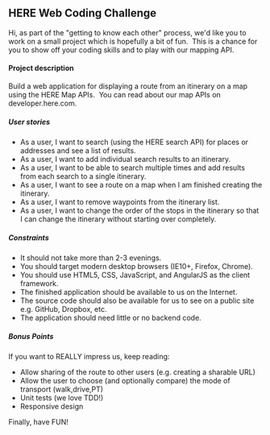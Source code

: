 ## HERE Web Coding Challenge
Hi, as part of the "getting to know each other" process, we'd like you to work on a small project which is hopefully a bit of fun.  This is a chance for you to show off your coding skills and to play with our mapping API.


#### Project description
Build a web application for displaying a route from an itinerary on a map using the HERE Map APIs.  You can read about our map APIs on developer.here.com.


##### User stories
* As a user, I want to search (using the HERE search API) for places or addresses and see a list of results.
* As a user, I want to add individual search results to an itinerary.
* As a user, I want to be able to search multiple times and add results from each search to a single itinerary.
* As a user, I want to see a route on a map when I am finished creating the itinerary.
* As a user, I want to remove waypoints from the itinerary list.
* As a user, I want to change the order of the stops in the itinerary so that I can change the itinerary without starting over completely.


##### Constraints
* It should not take more than 2-3 evenings.
* You should target modern desktop browsers (IE10+, Firefox, Chrome).
* You should use HTML5, CSS, JavaScript, and AngularJS as the client framework.
* The finished application should be available to us on the Internet. 
* The source code should also be available for us to see on a public site e.g. GitHub, Dropbox, etc.
* The application should need little or no backend code.

##### Bonus Points
If you want to REALLY impress us, keep reading:
* Allow sharing of the route to other users (e.g. creating a sharable URL)
* Allow the user to choose (and optionally compare) the mode of transport (walk,drive,PT)
* Unit tests (we love TDD!)
* Responsive design


Finally, have FUN! 
